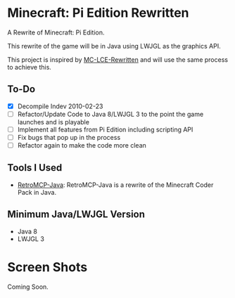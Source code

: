 # Minecraft: Pi Edition Rewritten

A Rewrite of Minecraft: Pi Edition.

This rewrite of the game will be in Java using LWJGL as the graphics API.

This project is inspired by [MC-LCE-Rewritten](https://github.com/AleBello7276/MC-LCE-Rewritten) and will use the same process to achieve this.

<!--
**Needed Libraries**

* <s>org/ow2/asm/asm-tree/9.2/asm-tree-9.2.jar</s>
* <s>org/ow2/asm/asm/9.2/asm-9.2.jar</s>
- [X] org/lwjgl/lwjgl/lwjgl/2.9.4/lwjgl-2.9.4.jar
- [X] org/lwjgl/lwjgl/lwjgl_util/2.9.4/lwjgl_util-2.9.4.jar
- [X] org/json/json/20230311/json-20230311.jar
- [X] net/java/jinput/jinput/2.0.5/jinput-2.0.5.jar
- [X] net/java/jutils/jutils/1.0.0/jutils-1.0.0.jar
- [X] com/paulscode/codecjorbis/20230120/codecjorbis-20230120.jar
- [X] com/paulscode/codecwav/20101023/codecwav-20101023.jar
- [X] com/paulscode/libraryjavasound/20101123/libraryjavasound-20101123.jar
- [X] com/paulscode/librarylwjglopenal/20100824/librarylwjglopenal-20100824.jar
- [X] com/paulscode/soundsystem/20120107/soundsystem-20120107.jar
-->

## To-Do

- [X] Decompile Indev 2010-02-23
- [ ] Refactor/Update Code to Java 8/LWJGL 3 to the point the game launches and is playable
- [ ] Implement all features from Pi Edition including scripting API
- [ ] Fix bugs that pop up in the process
- [ ] Refactor again to make the code more clean

## Tools I Used

* [RetroMCP-Java](https://github.com/MCPHackers/RetroMCP-Java): RetroMCP-Java is a rewrite of the Minecraft Coder Pack in Java.

## Minimum Java/LWJGL Version

* Java 8
* LWJGL 3

# Screen Shots

Coming Soon.